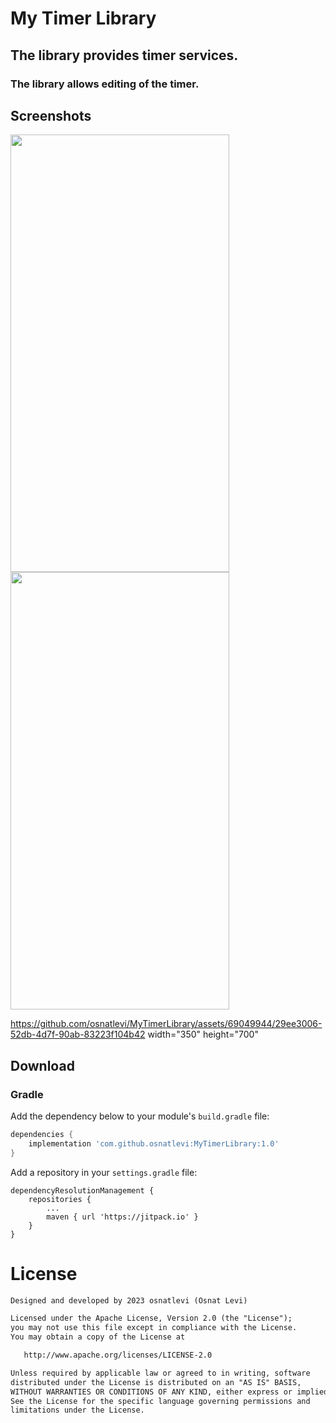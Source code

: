 # My Timer Library

## The library provides timer services.


### The library allows editing of the timer.


## Screenshots 


<div>
  <img src="https://github.com/osnatlevi/MyTimerLibrary/assets/69049944/769d4bf9-18a8-49a1-97f2-eb24e24b51bf)" width="350" height="700"/>
   <img src="https://github.com/osnatlevi/MyTimerLibrary/assets/69049944/01d0f92b-0011-4804-b4c5-618d61b98a25)"  width="350" height="700"/>
 
</div>



https://github.com/osnatlevi/MyTimerLibrary/assets/69049944/29ee3006-52db-4d7f-90ab-83223f104b42 width="350" height="700"



## Download


### Gradle

Add the dependency below to your module's `build.gradle` file:
```gradle
dependencies {
    implementation 'com.github.osnatlevi:MyTimerLibrary:1.0'
}
```
Add a repository in your `settings.gradle` file:
```
dependencyResolutionManagement {
    repositories {
        ...
        maven { url 'https://jitpack.io' }
    }
}
```

# License
```xml
Designed and developed by 2023 osnatlevi (Osnat Levi)

Licensed under the Apache License, Version 2.0 (the "License");
you may not use this file except in compliance with the License.
You may obtain a copy of the License at

   http://www.apache.org/licenses/LICENSE-2.0

Unless required by applicable law or agreed to in writing, software
distributed under the License is distributed on an "AS IS" BASIS,
WITHOUT WARRANTIES OR CONDITIONS OF ANY KIND, either express or implied.
See the License for the specific language governing permissions and
limitations under the License.
```
